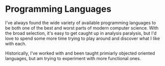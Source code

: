 # Programming Languages

I've always found the wide variety of available programming languages to be both one of the best and worst parts of modern computer science. With the broad selection, it's easy to get caught up in analysis paralysis, but I'd love to spend some more time trying to play around and discover what I like with each.

Historically, I've worked with and been taught primiarly objected oriented languages, but am trying to experiment with more functional ones.

